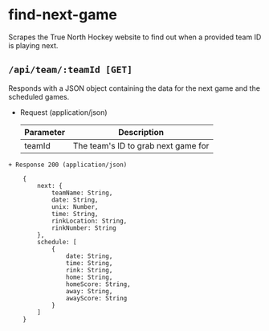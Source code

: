 # find-next-game

Scrapes the True North Hockey website to find out when a provided team ID is playing next.

## `/api/team/:teamId [GET]`

Responds with a JSON object containing the data for the next game and the scheduled games.

+ Request (application/json)

    Parameter | Description
    --- | ---
    teamId | The team's ID to grab next game for

```
+ Response 200 (application/json)

    {
        next: {
            teamName: String,
            date: String,
            unix: Number,
            time: String,
            rinkLocation: String,
            rinkNumber: String
        },
        schedule: [
            {
                date: String,
                time: String,
                rink: String,
                home: String,
                homeScore: String,
                away: String,
                awayScore: String
            }
        ]
    }
```
